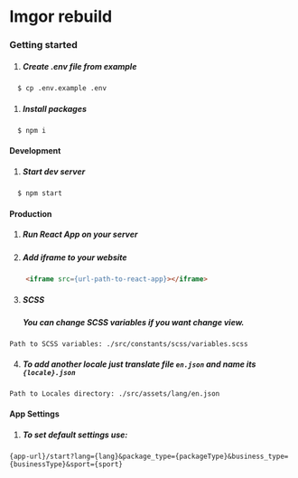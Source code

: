 # Imgor rebuild

### Getting started
1. ##### Create .env file from example
```sh
  $ cp .env.example .env
```

1. ##### Install packages
```sh
  $ npm i
```

#### Development
1. ##### Start dev server
```sh
  $ npm start
```

#### Production
1. ##### Run React App on your server
2. ##### Add iframe to your website

```html
	<iframe src={url-path-to-react-app}></iframe>
```

3. ##### SCSS
    ##### You can change SCSS variables if you want change view.

```
Path to SCSS variables: ./src/constants/scss/variables.scss
```

4. ##### To add another locale just translate file ```en.json``` and name its ```{locale}.json```
```
Path to Locales directory: ./src/assets/lang/en.json
```

#### App Settings
1. ##### To set default settings use:
```
{app-url}/start?lang={lang}&package_type={packageType}&business_type={businessType}&sport={sport}
```